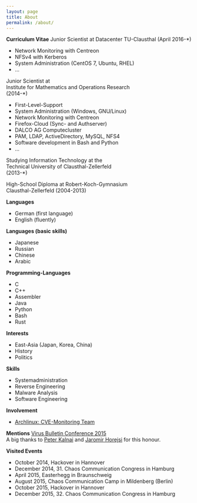 ```yaml
---
layout: page
title: About
permalink: /about/
---
```


**Curriculum Vitae**
Junior Scientist at
Datacenter TU-Clausthal
(April 2016-*)
* Network Monitoring with Centreon
* NFSv4 with Kerberos
* System Administration (CentOS 7, Ubuntu, RHEL)
* ...

Junior Scientist at  
Institute for Mathematics and Operations Research  
(2014-*)
* First-Level-Support
* System Administration (Windows, GNU/Linux)
* Network Monitoring with Centreon
* Firefox-Cloud (Sync- and Authserver)
* DALCO AG Computecluster
* PAM, LDAP, ActiveDirectory, MySQL, NFS4
* Software development in Bash and Python
* ...

Studying Information Technology at the  
Technical University of Clausthal-Zellerfeld  
(2013-*)  

High-School Diploma at Robert-Koch-Gymnasium  
Clausthal-Zellerfeld (2004-2013)

**Languages**
* German (first language) 
* English (fluently)

**Languages (basic skills)**
* Japanese 
* Russian 
* Chinese
* Arabic

**Programming-Languages**
* C 
* C++
* Assembler
* Java
* Python
* Bash
* Rust

**Interests**
* East-Asia (Japan, Korea, China)
* History
* Politics

**Skills**  
* Systemadministration  
* Reverse Engineering  
* Malware Analysis  
* Software Engineering

**Involvement**  
* [Archlinux: CVE-Monitoring Team](https://www.archlinux.org/people/support-staff/)

**Mentions**
[Virus Bulletin Conference 2015](https://www.virusbtn.com/pdf/conference_slides/2015/KalnaiHorejsi-VB2015.pdf)  
A big thanks to [Peter Kalnai](https://twitter.com/pkalnai) and [Jaromir Horejsi](https://twitter.com/JaromirHorejsi) for this honour.  

**Visited Events**
* October 2014, Hackover in Hannover
* December 2014, 31. Chaos Communication Congress in Hamburg
* April 2015, Easterhegg in Braunschweig
* August 2015, Chaos Communication Camp in Mildenberg (Berlin)
* October 2015, Hackover in Hannover
* December 2015, 32. Chaos Communication Congress in Hamburg

